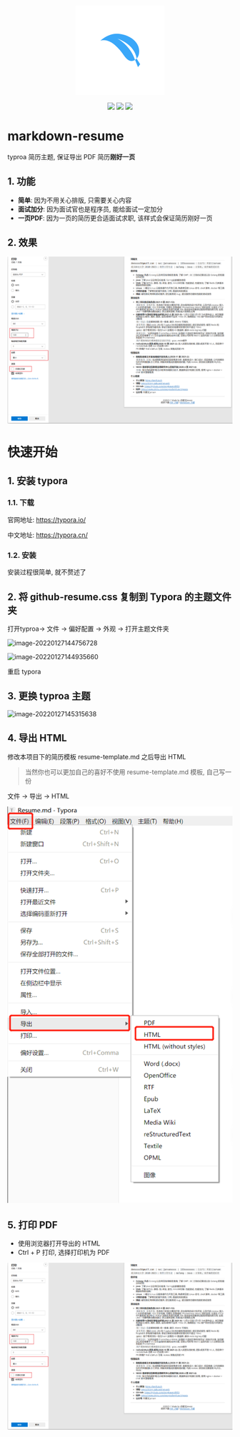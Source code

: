 <p align="center">
<img src="images/logo.png" width="200px"/>
<br>
<p align="center">
 <img src="https://img.shields.io/github/stars/jarvanstack/markdown-resume" />
 <img src="https://img.shields.io/github/issues/jarvanstack/markdown-resume" />
 <img src="https://img.shields.io/github/forks/jarvanstack/markdown-resume" />
</p>
</p>

# markdown-resume

typroa 简历主题, 保证导出 PDF 简历**刚好一页**

## 1. 功能

* **简单**: 因为不用关心排版, 只需要关心内容
* **面试加分**: 因为面试官也是程序员, 能给面试一定加分
* **一页PDF**: 因为一页的简历更合适面试求职, 该样式会保证简历刚好一页


## 2. 效果

![image-20220127145801116](images/image7.png)

# 快速开始

## 1. 安装 typora

### 1.1. 下载

官网地址: https://typora.io/

中文地址: https://typora.cn/

### 1.2. 安装

安装过程很简单, 就不赘述了


## 2. 将 github-resume.css 复制到 Typora 的主题文件夹


打开typroa-> 文件 -> 偏好配置 -> 外观 -> 打开主题文件夹

![image-20220127144756728](images/image-20220127144756728.png)

![image-20220127144935660](images/image-20220127144935660.png)

重启 typora

## 3. 更换 typroa 主题

![image-20220127145315638](images/image-20220127145315638.png)

## 4. 导出 HTML

修改本项目下的简历模板 resume-template.md 之后导出 HTML 

> 当然你也可以更加自己的喜好不使用 resume-template.md 模板, 自己写一份

文件 -> 导出 -> HTML 

![Alt text](images/image6.png)

## 5. 打印 PDF

* 使用浏览器打开导出的 HTML
* Ctrl + P 打印, 选择打印机为 PDF


![Alt text](images/image7.png)
